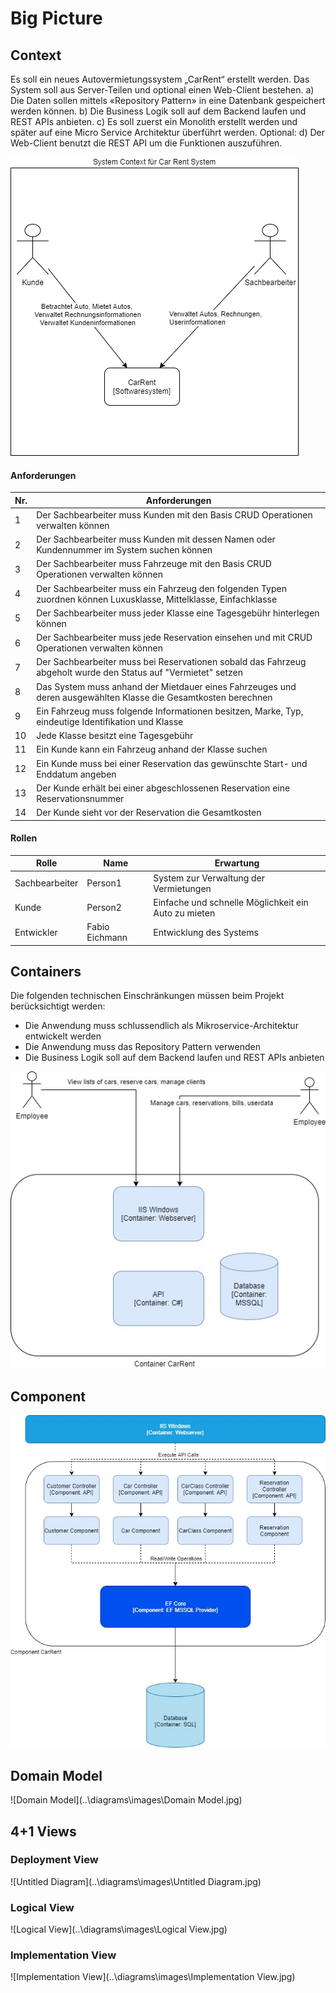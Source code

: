 # Big Picture

## Context

Es soll ein neues Autovermietungssystem „CarRent“ erstellt werden. Das System soll aus Server-Teilen und optional einen Web-Client bestehen.
a) Die Daten sollen mittels «Repository Pattern» in eine Datenbank gespeichert werden können.
b) Die Business Logik soll auf dem Backend laufen und REST APIs anbieten.
c) Es soll zuerst ein Monolith erstellt werden und später auf eine Micro Service Architektur überführt werden.
Optional:
d) Der Web-Client benutzt die REST API um die Funktionen auszuführen.

![System_Context](..\diagrams\images\System_Context.png)

#### Anforderungen

| Nr.  | Anforderungen                                                |
| ---- | ------------------------------------------------------------ |
| 1    | Der Sachbearbeiter muss Kunden mit den Basis CRUD Operationen verwalten können |
| 2    | Der Sachbearbeiter muss Kunden mit dessen Namen oder Kundennummer im System suchen können |
| 3    | Der Sachbearbeiter muss Fahrzeuge mit den Basis CRUD Operationen verwalten können |
| 4    | Der Sachbearbeiter muss ein Fahrzeug den folgenden Typen zuordnen können Luxusklasse, Mittelklasse, Einfachklasse |
| 5    | Der Sachbearbeiter muss jeder Klasse eine Tagesgebühr hinterlegen können |
| 6    | Der Sachbearbeiter muss jede Reservation einsehen und mit CRUD Operationen verwalten können |
| 7    | Der Sachbearbeiter muss bei Reservationen sobald das Fahrzeug abgeholt wurde den Status auf "Vermietet" setzen |
| 8    | Das System muss anhand der Mietdauer eines Fahrzeuges und deren ausgewählten Klasse die Gesamtkosten berechnen |
| 9    | Ein Fahrzeug muss folgende Informationen besitzen, Marke, Typ, eindeutige Identifikation und Klasse |
| 10   | Jede Klasse besitzt eine Tagesgebühr                         |
| 11   | Ein Kunde kann ein Fahrzeug anhand der Klasse suchen         |
| 12   | Ein Kunde muss bei einer Reservation das gewünschte Start- und Enddatum angeben |
| 13   | Der Kunde erhält bei einer abgeschlossenen Reservation eine Reservationsnummer |
| 14   | Der Kunde sieht vor der Reservation die Gesamtkosten         |

#### Rollen

| Rolle          | Name           | Erwartung                                            |
| -------------- | -------------- | ---------------------------------------------------- |
| Sachbearbeiter | Person1        | System zur Verwaltung der Vermietungen               |
| Kunde          | Person2        | Einfache und schnelle Möglichkeit ein Auto zu mieten |
| Entwickler     | Fabio Eichmann | Entwicklung des Systems                              |



## Containers

Die folgenden technischen Einschränkungen müssen beim Projekt berücksichtigt werden:

- Die Anwendung muss schlussendlich als Mikroservice-Architektur entwickelt werden
- Die Anwendung muss das Repository Pattern verwenden
- Die Business Logik soll auf dem Backend laufen und REST APIs anbieten

![Container](..\diagrams\images\Container.jpg)

## Component

![Component](..\diagrams\images\Component.jpg)

## Domain Model

![Domain Model](..\diagrams\images\Domain Model.jpg)

## 4+1 Views

### Deployment View

![Untitled Diagram](..\diagrams\images\Untitled Diagram.jpg)

### Logical View

![Logical View](..\diagrams\images\Logical View.jpg)

### Implementation View

![Implementation View](..\diagrams\images\Implementation View.jpg)
